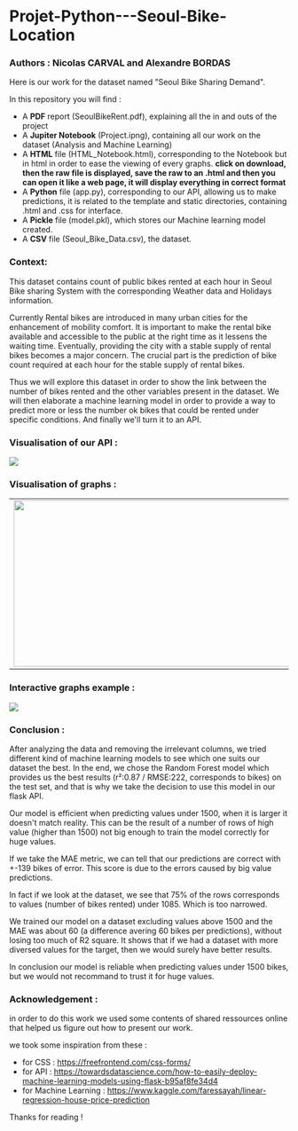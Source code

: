 # Projet-Python---Seoul-Bike-Location
### Authors : **Nicolas CARVAL** and **Alexandre BORDAS**

Here is our work for the dataset named "Seoul Bike Sharing Demand".

In this repository you will find :

- A **PDF** report (SeoulBikeRent.pdf), explaining all the in and outs of the project
- A **Jupiter Notebook** (Project.ipng), containing all our work on the dataset (Analysis and Machine Learning)
- A **HTML** file (HTML_Notebook.html), corresponding to the Notebook but in html in order to ease the viewing of every graphs. **click on download, then the raw file is displayed, save the raw to an .html and then you can open it like a web page, it will display everything in correct format**
- A **Python** file (app.py), corresponding to our API, allowing us to make predictions, it is related to the template and static directories, containing .html and .css for interface.
- A **Pickle** file (model.pkl), which stores our Machine learning model created.
- A **CSV** file (Seoul_Bike_Data.csv), the dataset.

### Context:
This dataset contains count of public bikes rented at each hour in Seoul Bike sharing System with the corresponding Weather data and Holidays information.

Currently Rental bikes are introduced in many urban cities for the enhancement of mobility comfort. It is important to make the rental bike available and accessible to the public at the right time as it lessens the waiting time. Eventually, providing the city with a stable supply of rental bikes becomes a major concern. The crucial part is the prediction of bike count required at each hour for the stable supply of rental bikes.

Thus we will explore this dataset in order to show the link between the number of bikes rented and the other variables present in the dataset. We will then elaborate a machine learning model in order to provide a way to predict more or less the number ok bikes that could be rented under specific conditions. And finally we'll turn it to an API.

### Visualisation of our API :

<img src="https://user-images.githubusercontent.com/84092005/147891665-402ae35b-1944-4578-8bf3-a9ac689709f2.png" >

###  Visualisation of graphs :

<table>
  <tr>
    <td>
      <img src="https://user-images.githubusercontent.com/84092005/147833281-6052e5ff-8161-4a68-9731-b35c5ee60e70.png" width="500" height="300">
    </td>
    <td>
      <img src="https://user-images.githubusercontent.com/84092005/147833073-e362f2be-3db7-41f8-aa05-6529aa169607.png" width="500" height="300">
    </td>
  </tr>  
</table>
<h3>Interactive graphs example :</h1>
      <img src="https://user-images.githubusercontent.com/84092005/148060571-67c39a84-3214-46e4-a810-ccbbda895693.png" >

### Conclusion :
After analyzing the data and removing the irrelevant columns, we tried different kind of machine learning models to see which one suits our dataset the best. In the end, we chose the Random Forest model which provides us the best results (r²:0.87 / RMSE:222, corresponds to bikes) on the test set, and that is why we take the decision to use this model in our flask API.

Our model is efficient when predicting values under 1500, when it is larger it doesn't match reality. This can be the result of a number of rows of high value (higher than 1500) not big enough to train the model correctly for huge values.

If we take the MAE metric, we can tell that our predictions are correct with +-139 bikes of error. This score is due to the errors caused by big value predictions.

In fact if we look at the dataset, we see that 75% of the rows corresponds to values (number of bikes rented) under 1085. Which is too narrowed.

We trained our model on a dataset excluding values above 1500 and the MAE was about 60 (a difference avering 60 bikes per predictions), without losing too much of R2 square. It shows that if we had a dataset with more diversed values for the target, then we would surely have better results.

In conclusion our model is reliable when predicting values under 1500 bikes, but we would not recommand to trust it for huge values.


### Acknowledgement : 
in order to do this work we used some contents of shared ressources online that helped us figure out how to present our work.

we took some inspiration from these :
- for CSS :  https://freefrontend.com/css-forms/
- for API : https://towardsdatascience.com/how-to-easily-deploy-machine-learning-models-using-flask-b95af8fe34d4
- for Machine Learning : https://www.kaggle.com/faressayah/linear-regression-house-price-prediction

Thanks for reading !
